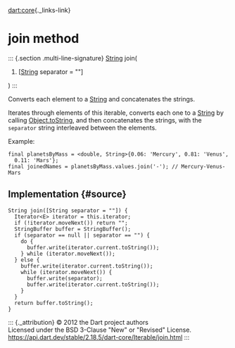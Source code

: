 [dart:core](../../dart-core/dart-core-library){._links-link}

join method
===========

::: {.section .multi-line-signature}
[String](../string-class) join(

1.  \[[String](../string-class) separator = \"\"\]

)
:::

Converts each element to a [String](../string-class) and concatenates
the strings.

Iterates through elements of this iterable, converts each one to a
[String](../string-class) by calling
[Object.toString](../object/tostring), and then concatenates the
strings, with the `separator` string interleaved between the elements.

Example:

``` {.language-dart data-language="dart"}
final planetsByMass = <double, String>{0.06: 'Mercury', 0.81: 'Venus',
  0.11: 'Mars'};
final joinedNames = planetsByMass.values.join('-'); // Mercury-Venus-Mars
```

Implementation {#source}
--------------

``` {.language-dart data-language="dart"}
String join([String separator = ""]) {
  Iterator<E> iterator = this.iterator;
  if (!iterator.moveNext()) return "";
  StringBuffer buffer = StringBuffer();
  if (separator == null || separator == "") {
    do {
      buffer.write(iterator.current.toString());
    } while (iterator.moveNext());
  } else {
    buffer.write(iterator.current.toString());
    while (iterator.moveNext()) {
      buffer.write(separator);
      buffer.write(iterator.current.toString());
    }
  }
  return buffer.toString();
}
```

::: {._attribution}
© 2012 the Dart project authors\
Licensed under the BSD 3-Clause \"New\" or \"Revised\" License.\
<https://api.dart.dev/stable/2.18.5/dart-core/Iterable/join.html>
:::
